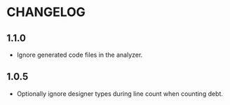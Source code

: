 # CHANGELOG

## 1.1.0
- Ignore generated code files in the analyzer.

## 1.0.5
- Optionally ignore designer types during line count when counting debt.